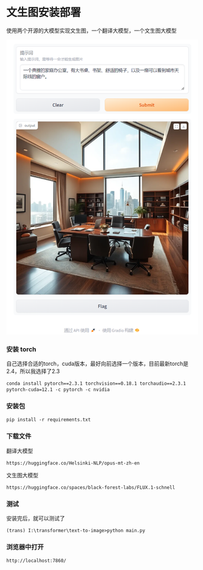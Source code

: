 # 文生图安装部署

使用两个开源的大模型实现文生图，一个翻译大模型，一个文生图大模型

![样例](../images/exp.png)

### 安装 torch
自己选择合适的torch，cuda版本，最好向前选择一个版本，目前最新torch是2.4，所以我选择了2.3
```
conda install pytorch==2.3.1 torchvision==0.18.1 torchaudio==2.3.1 pytorch-cuda=12.1 -c pytorch -c nvidia
```

### 安装包
```
pip install -r requirements.txt
```

### 下载文件
翻译大模型
```
https://huggingface.co/Helsinki-NLP/opus-mt-zh-en
```

文生图大模型
```
https://huggingface.co/spaces/black-forest-labs/FLUX.1-schnell
```

### 测试
安装完后，就可以测试了
```
(trans) I:\transformer\text-to-image>python main.py
```

### 浏览器中打开
```
http://localhost:7860/
```